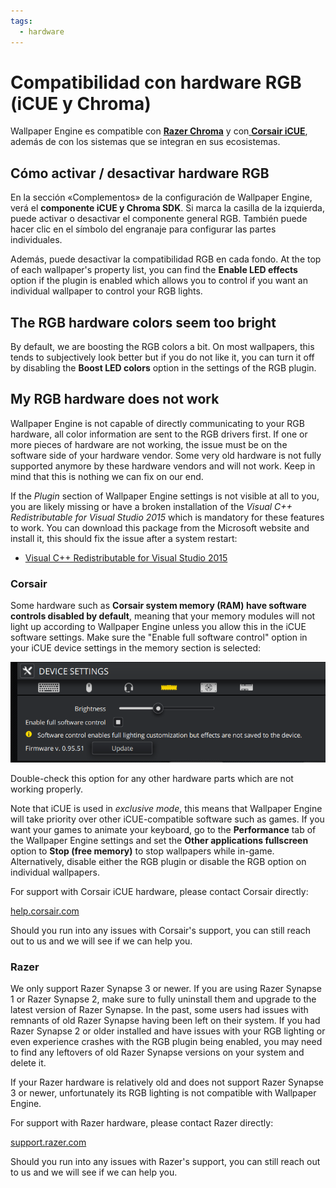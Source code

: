 ```yaml
---
tags:
  - hardware
---
```


# Compatibilidad con hardware RGB (iCUE y Chroma)

Wallpaper Engine es compatible con [**Razer Chroma**](https://www.razer.com/chroma) y con[ **Corsair iCUE**](https://www.corsair.com/icue), además de con los sistemas que se integran en sus ecosistemas.

## Cómo activar / desactivar hardware RGB

En la sección «Complementos» de la configuración de Wallpaper Engine, verá el **componente iCUE y Chroma SDK**. Si marca la casilla de la izquierda, puede activar o desactivar el componente general RGB. También puede hacer clic en el símbolo del engranaje para configurar las partes individuales.

Además, puede desactivar la compatibilidad RGB en cada fondo. At the top of each wallpaper's property list, you can find the **Enable LED effects** option if the plugin is enabled which allows you to control if you want an individual wallpaper to control your RGB lights.

## The RGB hardware colors seem too bright

By default, we are boosting the RGB colors a bit. On most wallpapers, this tends to subjectively look better but if you do not like it, you can turn it off by disabling the **Boost LED colors** option in the settings of the RGB plugin.

## My RGB hardware does not work

Wallpaper Engine is not capable of directly communicating to your RGB hardware, all color information are sent to the RGB drivers first. If one or more pieces of hardware are not working, the issue must be on the software side of your hardware vendor. Some very old hardware is not fully supported anymore by these hardware vendors and will not work. Keep in mind that this is nothing we can fix on our end.

If the *Plugin* section of Wallpaper Engine settings is not visible at all to you, you are likely missing or have a broken installation of the *Visual C++ Redistributable for Visual Studio 2015* which is mandatory for these features to work. You can download this package from the Microsoft website and install it, this should fix the issue after a system restart:

* [Visual C++ Redistributable for Visual Studio 2015](https://www.microsoft.com/download/details.aspx?id=48145)

### Corsair

Some hardware such as **Corsair system memory (RAM) have software controls disabled by default**, meaning that your memory modules will not light up according to Wallpaper Engine unless you allow this in the iCUE software settings. Make sure the "Enable full software control" option in your iCUE device settings in the memory section is selected:

![Enable full software control in iCUE](./icue.png)

Double-check this option for any other hardware parts which are not working properly.

Note that iCUE is used in *exclusive mode*, this means that Wallpaper Engine will take priority over other iCUE-compatible software such as games. If you want your games to animate your keyboard, go to the **Performance** tab of the Wallpaper Engine settings and set the **Other applications fullscreen** option to **Stop (free memory)** to stop wallpapers while in-game. Alternatively, disable either the RGB plugin or disable the RGB option on individual wallpapers.

For support with Corsair iCUE hardware, please contact Corsair directly:

[help.corsair.com](https://help.corsair.com/)

Should you run into any issues with Corsair's support, you can still reach out to us and we will see if we can help you.

### Razer
We only support Razer Synapse 3 or newer. If you are using Razer Synapse 1 or Razer Synapse 2, make sure to fully uninstall them and upgrade to the latest version of Razer Synapse. In the past, some users had issues with remnants of old Razer Synapse having been left on their system. If you had Razer Synapse 2 or older installed and have issues with your RGB lighting or even experience crashes with the RGB plugin being enabled, you may need to find any leftovers of old Razer Synapse versions on your system and delete it.

If your Razer hardware is relatively old and does not support Razer Synapse 3 or newer, unfortunately its RGB lighting is not compatible with Wallpaper Engine.

For support with Razer hardware, please contact Razer directly:

[support.razer.com](https://support.razer.com/)

Should you run into any issues with Razer's support, you can still reach out to us and we will see if we can help you.